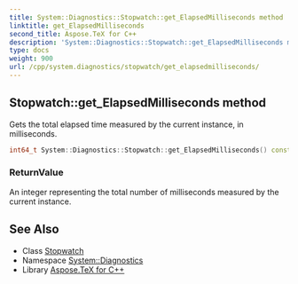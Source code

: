 ```yaml
---
title: System::Diagnostics::Stopwatch::get_ElapsedMilliseconds method
linktitle: get_ElapsedMilliseconds
second_title: Aspose.TeX for C++
description: 'System::Diagnostics::Stopwatch::get_ElapsedMilliseconds method. Gets the total elapsed time measured by the current instance, in milliseconds in C++.'
type: docs
weight: 900
url: /cpp/system.diagnostics/stopwatch/get_elapsedmilliseconds/
---
```

## Stopwatch::get_ElapsedMilliseconds method


Gets the total elapsed time measured by the current instance, in milliseconds.

```cpp
int64_t System::Diagnostics::Stopwatch::get_ElapsedMilliseconds() const
```


### ReturnValue

An integer representing the total number of milliseconds measured by the current instance.

## See Also

* Class [Stopwatch](../)
* Namespace [System::Diagnostics](../../)
* Library [Aspose.TeX for C++](../../../)
